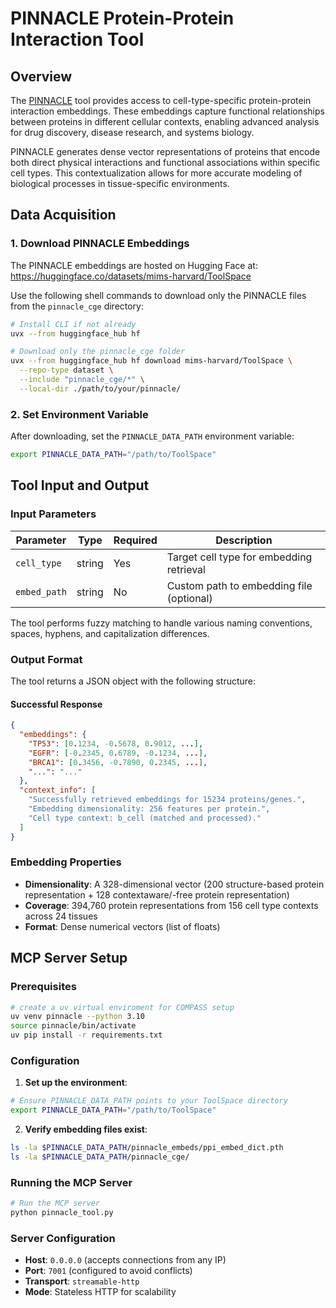 # PINNACLE Protein-Protein Interaction Tool

## Overview

The [PINNACLE](https://github.com/mims-harvard/PINNACLE) tool provides access to cell-type-specific protein-protein interaction embeddings. These embeddings capture functional relationships between proteins in different cellular contexts, enabling advanced analysis for drug discovery, disease research, and systems biology.

PINNACLE generates dense vector representations of proteins that encode both direct physical interactions and functional associations within specific cell types. This contextualization allows for more accurate modeling of biological processes in tissue-specific environments.

## Data Acquisition

### 1. Download PINNACLE Embeddings

The PINNACLE embeddings are hosted on Hugging Face at: https://huggingface.co/datasets/mims-harvard/ToolSpace

Use the following shell commands to download only the PINNACLE files from the `pinnacle_cge` directory:

```bash
# Install CLI if not already
uvx --from huggingface_hub hf

# Download only the pinnacle_cge folder
uvx --from huggingface_hub hf download mims-harvard/ToolSpace \
  --repo-type dataset \
  --include "pinnacle_cge/*" \
  --local-dir ./path/to/your/pinnacle/
```

### 2. Set Environment Variable

After downloading, set the `PINNACLE_DATA_PATH` environment variable:

```bash
export PINNACLE_DATA_PATH="/path/to/ToolSpace"
```

## Tool Input and Output

### Input Parameters

| Parameter | Type | Required | Description |
|-----------|------|----------|-------------|
| `cell_type` | string | Yes | Target cell type for embedding retrieval |
| `embed_path` | string | No | Custom path to embedding file (optional) |

The tool performs fuzzy matching to handle various naming conventions, spaces, hyphens, and capitalization differences.

### Output Format

The tool returns a JSON object with the following structure:

#### Successful Response
```json
{
  "embeddings": {
    "TP53": [0.1234, -0.5678, 0.9012, ...],
    "EGFR": [-0.2345, 0.6789, -0.1234, ...],
    "BRCA1": [0.3456, -0.7890, 0.2345, ...],
    "...": "..."
  },
  "context_info": [
    "Successfully retrieved embeddings for 15234 proteins/genes.",
    "Embedding dimensionality: 256 features per protein.",
    "Cell type context: b_cell (matched and processed)."
  ]
}
```


### Embedding Properties

- **Dimensionality**: A 328-dimensional vector (200 structure-based protein representation + 128 contextaware/-free protein representation)
- **Coverage**: 394,760 protein representations from 156 cell type contexts across 24 tissues
- **Format**: Dense numerical vectors (list of floats)

## MCP Server Setup

### Prerequisites

```bash
# create a uv virtual enviroment for COMPASS setup
uv venv pinnacle --python 3.10
source pinnacle/bin/activate
uv pip install -r requirements.txt
```

### Configuration

1. **Set up the environment**:
```bash
# Ensure PINNACLE_DATA_PATH points to your ToolSpace directory
export PINNACLE_DATA_PATH="/path/to/ToolSpace"
```

2. **Verify embedding files exist**:
```bash
ls -la $PINNACLE_DATA_PATH/pinnacle_embeds/ppi_embed_dict.pth
ls -la $PINNACLE_DATA_PATH/pinnacle_cge/
```

### Running the MCP Server
```bash
# Run the MCP server
python pinnacle_tool.py
```

### Server Configuration

- **Host**: `0.0.0.0` (accepts connections from any IP)
- **Port**: `7001` (configured to avoid conflicts)
- **Transport**: `streamable-http`
- **Mode**: Stateless HTTP for scalability
